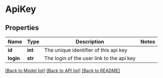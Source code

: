 # ApiKey

## Properties
Name | Type | Description | Notes
------------ | ------------- | ------------- | -------------
**id** | **int** | The unique identifier of this api key | 
**login** | **str** | The login of the user link to the api key | 

[[Back to Model list]](../README.md#documentation-for-models) [[Back to API list]](../README.md#documentation-for-api-endpoints) [[Back to README]](../README.md)

